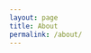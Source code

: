 ```yaml
---
layout: page
title: About
permalink: /about/
---
```


<!-- This is the base Jekyll theme. You can find out more info about customizing your Jekyll theme, as well as basic Jekyll usage documentation at [jekyllrb.com](http://jekyllrb.com/) -->
<!--  -->
<!-- You can find the source code for the Jekyll new theme at: -->
<!-- {% include icon-github.html username="jglovier" %} / -->
<!-- [jekyll-new](https://github.com/jglovier/jekyll-new) -->
<!--  -->
<!-- You can find the source code for Jekyll at -->
<!-- {% include icon-github.html username="jekyll" %} / -->
<!-- [jekyll](https://github.com/jekyll/jekyll) -->
